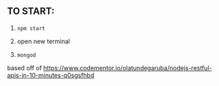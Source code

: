 ## TO START:

1) `npm start`

2) open new terminal

3) `mongod`

based off of https://www.codementor.io/olatundegaruba/nodejs-restful-apis-in-10-minutes-q0sgsfhbd